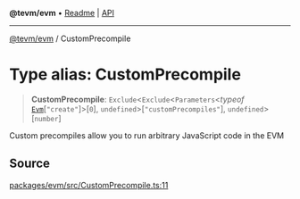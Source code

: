 **@tevm/evm** • [Readme](../README.md) \| [API](../globals.md)

***

[@tevm/evm](../README.md) / CustomPrecompile

# Type alias: CustomPrecompile

> **CustomPrecompile**: `Exclude`\<`Exclude`\<`Parameters`\<*typeof* [`Evm`](../classes/Evm.md)\[`"create"`\]\>\[`0`\], `undefined`\>\[`"customPrecompiles"`\], `undefined`\>\[`number`\]

Custom precompiles allow you to run arbitrary JavaScript code in the EVM

## Source

[packages/evm/src/CustomPrecompile.ts:11](https://github.com/evmts/tevm-monorepo/blob/main/packages/evm/src/CustomPrecompile.ts#L11)
